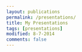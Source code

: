 ```yaml
---
layout: publications
permalink: /presentations/
title: My Presentations
tags: [presentations]
modified: 8-7-2014
comments: false
---
```

